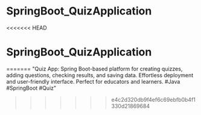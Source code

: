 # SpringBoot_QuizApplication
<<<<<<< HEAD
# SpringBoot_QuizApplication
=======
"Quiz App: Spring Boot-based platform for creating quizzes, adding questions, checking results, and saving data. Effortless deployment and user-friendly interface. Perfect for educators and learners. #Java #SpringBoot #Quiz"
>>>>>>> e4c2d320db9f4ef6c69ebfb0b4f1330d21869684
